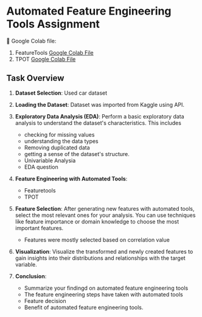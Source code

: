 # Automated Feature Engineering Tools Assignment
📂 Google Colab file:
1. FeatureTools [Google Colab File](https://colab.research.google.com/drive/1OJFLBeU3s55oFTyNgzT7uXGZ_wKzTt8t?usp=sharing)
2. TPOT [ Google Colab File](https://colab.research.google.com/drive/1vH6ykZ317WU4LtD1t_3JvM9Q7mLzOzkE?usp=sharing)

## Task Overview
1. **Dataset Selection**:
    Used car dataset

3. **Loading the Dataset**:
   Dataset was imported from Kaggle using API.

5. **Exploratory Data Analysis (EDA)**:
   Perform a basic exploratory data analysis to understand the dataset's characteristics. This includes
   - checking for missing values
   - understanding the data types
   - Removing duplicated data
   - getting a sense of the dataset's structure.
   - Univariable Analysia
   - EDA question


8. **Feature Engineering with Automated Tools**:
    - Featuretools
    - TPOT

10. **Feature Selection**:
    After generating new features with automated tools, select the most relevant ones for your analysis. You can use techniques like feature importance or domain knowledge to choose the most important features.
    - Features were mostly selected based on correlation value

12. **Visualization**: Visualize the transformed and newly created features to gain insights into their distributions and relationships with the target variable.

13. **Conclusion**:
    - Summarize your findingd on automated feature engineering tools
    - The feature engineering steps have taken with automated tools
    - Feature decision
    - Benefit of automated feature engineering tools.
